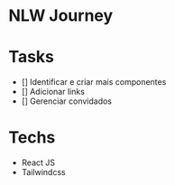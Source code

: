 # NLW Journey

# Tasks
- [] Identificar e criar mais componentes
- [] Adicionar links
- [] Gerenciar convidados

# Techs
- React JS
- Tailwindcss
